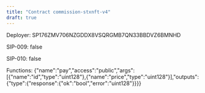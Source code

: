 ```yaml
---
title: "Contract commission-stxnft-v4"
draft: true
---
```

Deployer: SP176ZMV706NZGDDX8VSQRGMB7QN33BBDVZ6BMNHD

SIP-009: false

SIP-010: false

Functions:
{"name":"pay","access":"public","args":[{"name":"id","type":"uint128"},{"name":"price","type":"uint128"}],"outputs":{"type":{"response":{"ok":"bool","error":"uint128"}}}}
